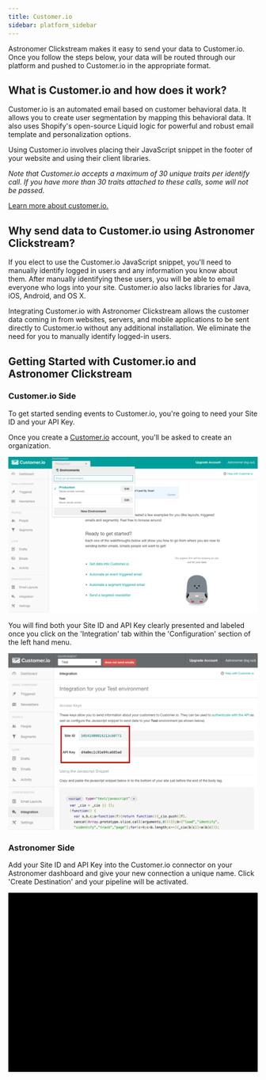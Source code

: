 ```yaml
---
title: Customer.io
sidebar: platform_sidebar
---
```


Astronomer Clickstream makes it easy to send your data to Customer.io. Once you follow the steps below, your data will be routed through our platform and pushed to Customer.io in the appropriate format.

## What is Customer.io and how does it work?

Customer.io is an automated email based on customer behavioral data. It allows you to create user segmentation by mapping this behavioral data. It also uses Shopify's open-source Liquid logic for powerful and robust email template and personalization options.

Using Customer.io involves placing their JavaScript snippet in the footer of your website and using their client libraries.

*Note that Customer.io accepts a maximum of 30 unique traits per identify call. If you have more than 30 traits attached to these calls, some will not be passed.*

[Learn more about customer.io.](https://customer.io/)

## Why send data to Customer.io using Astronomer Clickstream?

If you elect to use the Customer.io JavaScript snippet, you'll need to manually identify logged in users and any information you know about them. After manually identifying these users, you will be able to email everyone who logs into your site. Customer.io also lacks libraries for Java, iOS, Android, and OS X.

Integrating Customer.io with Astronomer Clickstream allows the customer data coming in from websites, servers, and mobile applications to be sent directly to Customer.io without any additional installation. We eliminate the need for you to manually identify logged-in users.

## Getting Started with Customer.io and Astronomer Clickstream

### Customer.io Side

To get started sending events to Customer.io, you're going to need your Site ID and your API Key.

Once you create a [Customer.io](customer.io) account, you'll be asked to create an organization.

![customerio1](../../../images/customerio1.png)

You will find both your Site ID and API Key clearly presented and labeled once you click on the 'Integration' tab within the 'Configuration' section of the left hand menu.

![customerio2](../../../images/customerio2.png)

### Astronomer Side

Add your Site ID and API Key into the Customer.io connector on your Astronomer dashboard and give your new connection a unique name. Click 'Create Destination' and your pipeline will be activated.

![customerio3](../../../images/customerio3.gif)
